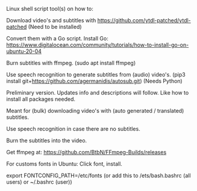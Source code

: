 Linux shell script tool(s) on how to:

Download video's and subtitles with https://github.com/ytdl-patched/ytdl-patched (Need to be installed)

Convert them with a Go script. Install Go: https://www.digitalocean.com/community/tutorials/how-to-install-go-on-ubuntu-20-04

Burn subtitles with ffmpeg. (sudo apt install ffmpeg)

Use speech recognition to generate subtitles from (audio) video's. (pip3 install git+https://github.com/agermanidis/autosub.git) (Needs Python)

Preliminary version. Updates info and descriptions will follow. Like how to install all packages needed.




Meant for (bulk) downloading video's with (auto generated / translated) subtitles.

Use speech recognition in case there are no subtitles.

Burn the subtitles into the video.

Get ffmpeg at: https://github.com/BtbN/FFmpeg-Builds/releases

For customs fonts in Ubuntu: Click font, install.

export FONTCONFIG_PATH=/etc/fonts (or add this to /ets/bash.bashrc (all users) or ~/.bashrc (user))


